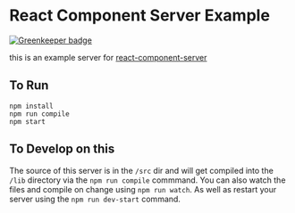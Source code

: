 # React Component Server Example

[![Greenkeeper badge](https://badges.greenkeeper.io/jcblw/react-component-server-example.svg)](https://greenkeeper.io/)

this is an example server for [react-component-server](https://github.com/jcblw/react-component-server)

## To Run

```
npm install
npm run compile
npm start
```

## To Develop on this

The source of this server is in the `/src` dir and will get compiled into the `/lib` directory via the `npm run compile` commmand. You can also watch the files and compile on change using `npm run watch`. As well as restart your server using the `npm run dev-start` command.

